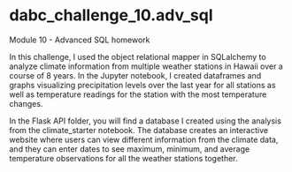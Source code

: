 # dabc_challenge_10.adv_sql
Module 10 - Advanced SQL homework

In this challenge, I used the object relational mapper in SQLalchemy to analyze climate information from multiple weather stations in Hawaii over a course of 8 years. In the Jupyter notebook, I created dataframes and graphs visualizing precipitation levels over the last year for all stations as well as temperature readings for the station with the most temperature changes.

In the Flask API folder, you will find a database I created using the analysis from the climate_starter notebook. The database creates an interactive website where users can view different information from the climate data, and they can enter dates to see maximum, minimum, and average temperature observations for all the weather stations together.